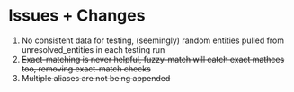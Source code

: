 <h1>Issues + Changes</h1>

<ol>
  <li> No consistent data for testing, (seemingly) random entities pulled from unresolved_entities in each testing run</li>
  <li> <s>Exact-matching is never helpful, fuzzy-match will catch exact mathces too, removing exact-match checks</s></li>
  <li> <s>Multiple aliases are not being appended</s></li>
  
  
</ol>
